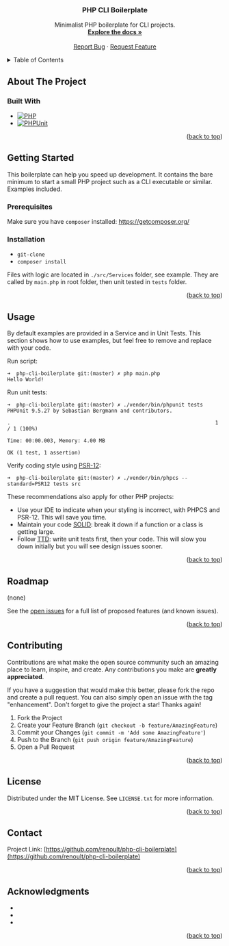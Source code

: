 <br />
<div align="center">
<h3 align="center">PHP CLI Boilerplate</h3>

  <p align="center">
    Minimalist PHP boilerplate for CLI projects.
    <br />
    <a href="https://github.com/renoult/php-cli-boilerplate"><strong>Explore the docs »</strong></a>
    <br />
    <br />
    <a href="https://github.com/renoult/php-cli-boilerplate/issues">Report Bug</a>
    ·
    <a href="https://github.com/renoult/php-cli-boilerplate/issues">Request Feature</a>
  </p>
</div>



<!-- TABLE OF CONTENTS -->
<details>
  <summary>Table of Contents</summary>
  <ol>
    <li>
      <a href="#about-the-project">About The Project</a>
      <ul>
        <li><a href="#built-with">Built With</a></li>
      </ul>
    </li>
    <li>
      <a href="#getting-started">Getting Started</a>
      <ul>
        <li><a href="#prerequisites">Prerequisites</a></li>
        <li><a href="#installation">Installation</a></li>
      </ul>
    </li>
    <li><a href="#usage">Usage</a></li>
    <li><a href="#roadmap">Roadmap</a></li>
    <li><a href="#contributing">Contributing</a></li>
    <li><a href="#license">License</a></li>
    <li><a href="#contact">Contact</a></li>
    <li><a href="#acknowledgments">Acknowledgments</a></li>
  </ol>
</details>



<!-- ABOUT THE PROJECT -->
## About The Project

### Built With

* [![PHP][PHP]][PHP-url]
* [![PHPUnit][PHPUnit]][PHPUnit-url]

<p align="right">(<a href="#readme-top">back to top</a>)</p>



<!-- GETTING STARTED -->
## Getting Started

This boilerplate can help you speed up development. It contains the bare minimum to start a small PHP project such as a CLI executable or similar.
Examples included.

### Prerequisites

Make sure you have `composer` installed: https://getcomposer.org/

### Installation

* `git-clone`
* `composer install`

Files with logic are located in `./src/Services` folder, see example.
They are called by `main.php` in root folder, then unit tested in `tests` folder.

<p align="right">(<a href="#readme-top">back to top</a>)</p>

<!-- USAGE EXAMPLES -->
## Usage

By default examples are provided in a Service and in Unit Tests.
This section shows how to use examples, but feel free to remove and replace with your code.

Run script:
```
➜  php-cli-boilerplate git:(master) ✗ php main.php
Hello World!
```

Run unit tests:
```
➜  php-cli-boilerplate git:(master) ✗ ./vendor/bin/phpunit tests
PHPUnit 9.5.27 by Sebastian Bergmann and contributors.

.                                                                   1 / 1 (100%)

Time: 00:00.003, Memory: 4.00 MB

OK (1 test, 1 assertion)
```

Verify coding style using [PSR-12](https://www.php-fig.org/psr/psr-12/):
```
➜  php-cli-boilerplate git:(master) ✗ ./vendor/bin/phpcs --standard=PSR12 tests src
```

These recommendations also apply for other PHP projects:

* Use your IDE to indicate when your styling is incorrect, with PHPCS and PSR-12. This will save you time.
* Maintain your code [SOLID](https://www.freecodecamp.org/news/solid-principles-explained-in-plain-english/): break it down if a function or a class is getting large.
* Follow [TTD](https://en.wikipedia.org/wiki/Test-driven_development): write unit tests first, then your code. This will slow you down initially but you will see design issues sooner.

<p align="right">(<a href="#readme-top">back to top</a>)</p>



<!-- ROADMAP -->
## Roadmap

(none)

See the [open issues](https://github.com/renoult/php-cli-boilerplate/issues) for a full list of proposed features (and known issues).

<p align="right">(<a href="#readme-top">back to top</a>)</p>


<!-- CONTRIBUTING -->
## Contributing

Contributions are what make the open source community such an amazing place to learn, inspire, and create. Any contributions you make are **greatly appreciated**.

If you have a suggestion that would make this better, please fork the repo and create a pull request. You can also simply open an issue with the tag "enhancement".
Don't forget to give the project a star! Thanks again!

1. Fork the Project
2. Create your Feature Branch (`git checkout -b feature/AmazingFeature`)
3. Commit your Changes (`git commit -m 'Add some AmazingFeature'`)
4. Push to the Branch (`git push origin feature/AmazingFeature`)
5. Open a Pull Request

<p align="right">(<a href="#readme-top">back to top</a>)</p>



<!-- LICENSE -->
## License

Distributed under the MIT License. See `LICENSE.txt` for more information.

<p align="right">(<a href="#readme-top">back to top</a>)</p>



<!-- CONTACT -->
## Contact

Project Link: [https://github.com/renoult/php-cli-boilerplate](https://github.com/renoult/php-cli-boilerplate)

<p align="right">(<a href="#readme-top">back to top</a>)</p>



<!-- ACKNOWLEDGMENTS -->
## Acknowledgments

* []()
* []()
* []()

<p align="right">(<a href="#readme-top">back to top</a>)</p>



<!-- MARKDOWN LINKS & IMAGES -->
<!-- https://www.markdownguide.org/basic-syntax/#reference-style-links -->
[PHPUnit]: https://img.shields.io/badge/phpunit-3f9ed8?style=for-the-badge&logo=php&logoColor=white
[PHPUnit-url]: https://phpunit.de/
[PHP]: https://img.shields.io/badge/php-4c5b93?style=for-the-badge&logo=php&logoColor=white
[PHP-url]: https://www.php.com
